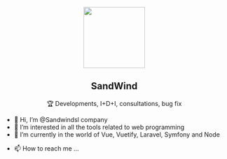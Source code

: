 <p align="center">
  <img width="140" src="https://user-images.githubusercontent.com/6661165/91657958-61b4fd00-eb00-11ea-9def-dc7ef5367e34.png" />  
  <h2 align="center">SandWind</h2>
  <p align="center">🏆 Developments, I+D+I, consultations, bug fix </p>
</p>

- 👋 Hi, I’m @Sandwindsl company
- 👀 I’m interested in all the tools related to web programming
- 🌱 I’m currently in the world of Vue, Vuetify, Laravel, Symfony and Node
<!--- - 💞️ I’m looking to collaborate in research, development and consulting --->
- 📫 How to reach me ...

<!---
Sandwindsl/Sandwindsl is a ✨ special ✨ repository because its `README.md` (this file) appears on your GitHub profile.
You can click the Preview link to take a look at your changes.
--->

